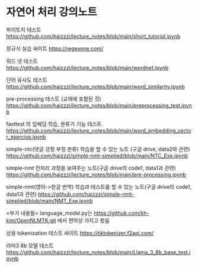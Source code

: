 # 자연어 처리 강의노트
파이토치 테스트
https://github.com/haizzzi/lecture_notes/blob/main/short_tutorial.ipynb

정규식 실습 싸이트
https://regexone.com/

워드 넷 테스트 
https://github.com/haizzzi/lecture_notes/blob/main/wordnet.ipynb

단어 유사도 테스트
https://github.com/haizzzi/lecture_notes/blob/main/word_similarity.ipynb

pre-processing 테스트 (교재에 포함된 것)
https://github.com/haizzzi/lecture_notes/blob/main/preprocessing_test.ipynb

fasttest 의 임베딩 학습, 분류기 기능 테스트
https://github.com/haizzzi/lecture_notes/blob/main/word_embedding_vector_exercise.ipynb

simple-ntc(댓글 긍정 부정 분류) 학습을 할 수 있는 노트 (구글 drive, data2와 관련)
https://github.com/haizzzi/simple-nmt-simplied/blob/main/NTC_Exe.ipynb

simple-nmt 전처리 과정을 보여주는 노트(구글 drive의 code1, data1과 관련)
https://github.com/haizzzi/lecture_notes/blob/main/pre-processing.ipynb

simple-nmt(영어->한글 번역) 학습과 테스트를 할 수 있는 노트(구글 drive의 code1, data1과 관련)
https://github.com/haizzzi/simple-nmt-simplied/blob/main/NMT_Exe.ipynb

<부가 내용들>
language_model.py는 https://github.com/kh-kim/OpenNLMTK.git 에서 편의상 가지고 왔음

상용 tokenization 테스트 싸이트 
https://tiktokenizer.f2api.com/

라마3 8b 모델 테스트 
https://github.com/haizzzi/lecture_notes/blob/main/Llama_3_8b_base_test.ipynb
